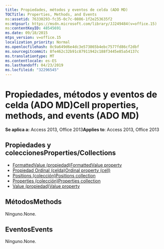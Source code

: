 ```yaml
---
title: Propiedades, métodos y eventos de celda (ADO MD)
TOCTitle: Properties, Methods, and Events
ms:assetid: 76330293-fc35-0c7c-0806-1f2e253635f2
ms:mtpsurl: https://msdn.microsoft.com/library/JJ249484(v=office.15)
ms:contentKeyID: 48545691
ms.date: 09/18/2015
mtps_version: v=office.15
localization_priority: Normal
ms.openlocfilehash: 0c9a649d6e4dc3e573865b4ebc7577fd86cf2dbf
ms.sourcegitcommit: 8fe462c32b91c87911942c188f3445e85a54137c
ms.translationtype: MT
ms.contentlocale: es-ES
ms.lasthandoff: 04/23/2019
ms.locfileid: "32296545"
---
```

# <a name="cell-properties-methods-and-events-ado-md"></a><span data-ttu-id="c0b03-102">Propiedades, métodos y eventos de celda (ADO MD)</span><span class="sxs-lookup"><span data-stu-id="c0b03-102">Cell properties, methods, and events (ADO MD)</span></span>

<span data-ttu-id="c0b03-103">**Se aplica a:** Access 2013, Office 2013</span><span class="sxs-lookup"><span data-stu-id="c0b03-103">**Applies to**: Access 2013, Office 2013</span></span>

## <a name="propertiescollections"></a><span data-ttu-id="c0b03-104">Propiedades y colecciones</span><span class="sxs-lookup"><span data-stu-id="c0b03-104">Properties/Collections</span></span>

- [<span data-ttu-id="c0b03-105">FormattedValue (propiedad)</span><span class="sxs-lookup"><span data-stu-id="c0b03-105">FormattedValue property</span></span>](formattedvalue-property-ado-md.md)
- [<span data-ttu-id="c0b03-106">Propiedad Ordinal (celda)</span><span class="sxs-lookup"><span data-stu-id="c0b03-106">Ordinal property (cell)</span></span>](ordinal-property-ado-md-cell.md)
- [<span data-ttu-id="c0b03-107">Positions (colección)</span><span class="sxs-lookup"><span data-stu-id="c0b03-107">Positions collection</span></span>](positions-collection-ado-md.md)
- [<span data-ttu-id="c0b03-108">Properties (colección)</span><span class="sxs-lookup"><span data-stu-id="c0b03-108">Properties collection</span></span>](properties-collection-ado.md)
- [<span data-ttu-id="c0b03-109">Value (propiedad)</span><span class="sxs-lookup"><span data-stu-id="c0b03-109">Value property</span></span>](value-property-ado-md.md)

## <a name="methods"></a><span data-ttu-id="c0b03-110">Métodos</span><span class="sxs-lookup"><span data-stu-id="c0b03-110">Methods</span></span>

<span data-ttu-id="c0b03-111">Ninguno.</span><span class="sxs-lookup"><span data-stu-id="c0b03-111">None.</span></span>

## <a name="events"></a><span data-ttu-id="c0b03-112">Eventos</span><span class="sxs-lookup"><span data-stu-id="c0b03-112">Events</span></span>

<span data-ttu-id="c0b03-113">Ninguno.</span><span class="sxs-lookup"><span data-stu-id="c0b03-113">None.</span></span>

